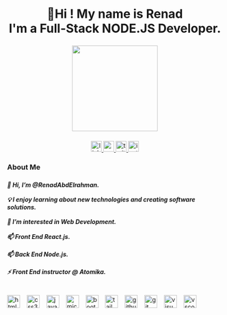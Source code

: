 <h1 align="center">👋Hi ! My name is Renad<br>I'm a Full-Stack NODE.JS Developer.</h1>

###

 

###

<div align="center">
  <img height="200" src="https://user-images.githubusercontent.com/59575502/127335491-fdba1874-e943-4d3c-ab8c-678ffe22f8b8.png"  />
</div>


###

<div align="center">
  <a href="https://www.linkedin.com/in/renad-abdlrhman-9b5427223?utm_source=share&utm_campaign=share_via&utm_content=profile&utm_medium=android_app" target="_blank">
    <img src="https://img.shields.io/static/v1?message=LinkedIn&logo=linkedin&label=&color=0077B5&logoColor=white&labelColor=&style=for-the-badge" height="25" alt="linkedin logo"  />
  </a>
  <a href="Renad2004saad@gmail.com" target="_blank">
    <img src="https://img.shields.io/static/v1?message=Gmail&logo=gmail&label=&color=D14836&logoColor=white&labelColor=&style=for-the-badge" height="25" alt="gmail logo"  />
  </a>

  <a href="https://x.com/Renadsa55675206" target="_blank">
    <img src="https://img.shields.io/static/v1?message=Twitter&logo=twitter&label=&color=1DA1F2&logoColor=white&labelColor=&style=for-the-badge" height="25" alt="twitter logo"  />
  </a>
  <a href="https://www.instagram.com/renad8514?igsh=MXIzanNmcWM5b3JoNQ==" target="_blank">
    <img src="https://img.shields.io/static/v1?message=Instagram&logo=instagram&label=&color=E4405F&logoColor=white&labelColor=&style=for-the-badge" height="25" alt="instagram logo"  />
  </a>
</div>

###

<h3 align="left"> About Me</h3>

###

 <h5 align="left">
👋 Hi, I’m @RenadAbdElrahman.<br><br>
💡 I enjoy learning about new technologies and creating software solutions.<br><br>
👀 I’m interested in Web Development.<br><br>
📫 Front End React.js.<br><br>
📫 Back End Node.js.<br><br>
⚡ Front End instructor @ Atomika.<br><br>
</h5>

###

 
###

<div align="left">
  <img src="https://cdn.simpleicons.org/html5/E34F26" height="30" alt="html5 logo"  />
  <img width="8" />
  <img src="https://cdn.simpleicons.org/css3/1572B6" height="30" alt="css3 logo"  />
  <img width="8" />
  <img src="https://cdn.simpleicons.org/javascript/F7DF1E" height="30" alt="javascript logo"  />
  <img width="8" />
   

  <img src="https://cdn.simpleicons.org/microsoftsqlserver/CC2927" height="30" alt="microsoftsqlserver logo"  />
  <img width="8" />
   
  <img src="https://cdn.simpleicons.org/bootstrap/7952B3" height="30" alt="bootstrap logo"  />
  <img width="8" />
  <img src="https://skillicons.dev/icons?i=tailwind" height="30" alt="tailwindcss logo"  />
  <img width="8" />
   
  <img src="https://skillicons.dev/icons?i=github" height="30" alt="github logo"  />
  <img width="8" />
  <img src="https://skillicons.dev/icons?i=git" height="30" alt="git logo"  />
  <img width="8" />
  <img src="https://skillicons.dev/icons?i=visualstudio" height="30" alt="visualstudio logo"  />
  <img width="8" />
  <img src="https://skillicons.dev/icons?i=vscode" height="30" alt="vscode logo"  />
  <img width="8" />
 
 
###

  

###
